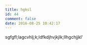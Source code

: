 ```yaml
---
title: hgksl
id: 44
comment: false
date: 2016-08-25 10:42:17
---
```


sgfgfl;lagcvhlj;k;ldfkdjhvjkjlk;llhgchjjkl'